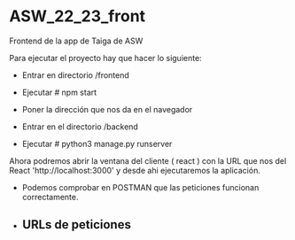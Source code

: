 # ASW_22_23_front
Frontend de la app de Taiga de ASW

Para ejecutar el proyecto hay que hacer lo siguiente:
- Entrar en directorio /frontend
- Ejecutar # npm start
- Poner la dirección que nos da en el navegador

- Entrar en el directorio /backend
- Ejecutar # python3 manage.py runserver

Ahora podremos abrir la ventana del cliente ( react ) con la URL que nos del React 'http://localhost:3000' y desde ahi ejecutaremos la aplicación.


- Podemos comprobar en POSTMAN que las peticiones funcionan correctamente.

- URLs de peticiones
    - 


